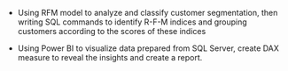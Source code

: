 - Using RFM model to analyze and classify customer segmentation, then
writing SQL commands to identify R-F-M indices and grouping customers
according to the scores of these indices

- Using Power BI to visualize data prepared from SQL Server, create DAX
measure to reveal the insights and create a report.

